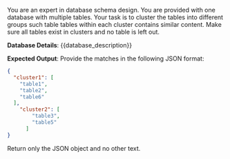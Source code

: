 You are an expert in database schema design. You are provided with one database with multiple tables. Your task is to cluster the tables into different groups such table tables within each cluster contains similar content. Make sure all tables exist in clusters and no table is left out.

**Database Details**:
{{database_description}}

**Expected Output**:
Provide the matches in the following JSON format:
```json
{
  "cluster1": [
    "table1",
    "table2",
    "table6"
  ],
    "cluster2": [
        "table3",
        "table5"
      ]
}
```
Return only the JSON object and no other text.